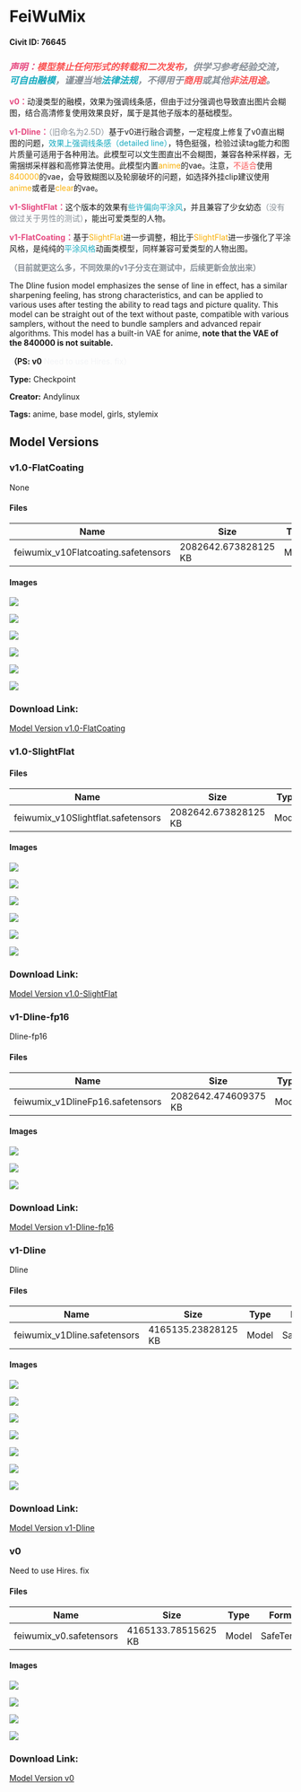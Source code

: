 # FeiWuMix

#### Civit ID: 76645

<h3 id="heading-1951"><strong><em><span style="color:#e64980">声明：</span><span style="color:#fa5252">模型禁止任何形式的转载和二次发布</span><span style="color:#868e96">，供学习参考经验交流，</span><span style="color:#15aabf">可自由融模</span><span style="color:#868e96">，谨遵当地</span><span style="color:#15aabf">法律法规</span><span style="color:#868e96">，不得用于</span><span style="color:#fa5252">商用</span><span style="color:#868e96">或其他</span><span style="color:#fa5252">非法用途</span><span style="color:#868e96">。</span></em></strong></h3><p><strong><span style="color:#e64980">v0：</span></strong>动漫类型的融模，效果为强调线条感，但由于过分强调也导致直出图片会糊图，结合高清修复使用效果良好，属于是其他子版本的基础模型。</p><p><strong><span style="color:#e64980">v1-Dline：</span></strong><span style="color:#868e96">（旧命名为2.5D）</span>基于v0进行融合调整，一定程度上修复了v0直出糊图的问题，<span style="color:#15aabf">效果上强调线条感（detailed line）</span>，特色挺强，检验过读tag能力和图片质量可适用于各种用法。此模型可以文生图直出不会糊图，兼容各种采样器，无需捆绑采样器和高修算法使用。此模型内置<span style="color:#fab005">anime</span>的vae。注意，<span style="color:#fa5252">不适合</span>使用<span style="color:#fab005">840000</span>的vae，会导致糊图以及轮廓破坏的问题，如选择外挂clip建议使用<span style="color:#fab005">anime</span>或者是<span style="color:#fab005">clear</span>的vae。</p><p><strong><span style="color:rgb(230, 73, 128)">v1-SlightFlat：</span></strong>这个版本的效果有<span style="color:#15aabf">些许偏向平涂风</span>，并且兼容了少女幼态<span style="color:#868e96">（没有做过关于男性的测试）</span>，能出可爱类型的人物。</p><p><strong><span style="color:#e64980">v1-FlatCoating：</span></strong>基于<span style="color:#fab005">SlightFlat</span>进一步调整，相比于<span style="color:#fab005">SlightFlat</span>进一步强化了平涂风格，是纯纯的<span style="color:#15aabf">平涂风格</span>动画类模型，同样兼容可爱类型的人物出图。</p><p><strong><span style="color:#868e96">（目前就更这么多，不同效果的v1子分支在测试中，后续更新会放出来）</span></strong></p><p>The Dline fusion model emphasizes the sense of line in effect, has a similar sharpening feeling, has strong characteristics, and can be applied to various uses after testing the ability to read tags and picture quality. This model can be straight out of the text without paste, compatible with various samplers, without the need to bundle samplers and advanced repair algorithms. This model has a built-in VAE for anime, <strong>note that the VAE of the 840000 is not suitable.</strong></p><p><strong>（PS: v0 </strong><span style="color:rgb(243, 244, 246)">Need to use Hires. fix）</span></p>

**Type:** Checkpoint

**Creator:** Andylinux

**Tags:** anime, base model, girls, stylemix

## Model Versions

### v1.0-FlatCoating

None

#### Files

| Name | Size | Type | Format | Download Url | AutoV1 | AutoV2 | SHA256 | CRC32 | BLAKE3 |
| --- | --- | --- | --- | --- | --- | --- | --- | --- | --- |
| feiwumix_v10Flatcoating.safetensors | 2082642.673828125 KB | Model | SafeTensor | https://civitai.com/api/download/models/90879 | 022E3C00 | E6FFFFF397 | E6FFFFF397EEDDB6D72464E400882E099599107C7FED2F2F3B65F5C395316EAD | 50CBADBA | 6BE50297D34A5D5C165821262DDA8390B584CF2A3147AE889222CA19763E244B |

#### Images

<p><img src="https://image.civitai.com/xG1nkqKTMzGDvpLrqFT7WA/5da299a5-8911-4472-a979-d0feb3bcebe7/width=450/1058561.jpeg" /></p>

<p><img src="https://image.civitai.com/xG1nkqKTMzGDvpLrqFT7WA/78361560-3190-4c67-800b-7b09dada34ad/width=450/1058748.jpeg" /></p>

<p><img src="https://image.civitai.com/xG1nkqKTMzGDvpLrqFT7WA/e6dbf276-7a0c-4ace-86c6-4a8b6637399b/width=450/1058646.jpeg" /></p>

<p><img src="https://image.civitai.com/xG1nkqKTMzGDvpLrqFT7WA/c97eb2ca-d76f-484c-978f-2eb8becec8c3/width=450/1058694.jpeg" /></p>

<p><img src="https://image.civitai.com/xG1nkqKTMzGDvpLrqFT7WA/36e4b14e-2851-4125-be6c-f5b14ee0370f/width=450/1058793.jpeg" /></p>

<p><img src="https://image.civitai.com/xG1nkqKTMzGDvpLrqFT7WA/fbaa6110-6df8-4322-b756-c6cb80a99b55/width=450/1059178.jpeg" /></p>

### Download Link:

[Model Version v1.0-FlatCoating](https://civitai.com/api/download/models/90879)

### v1.0-SlightFlat



#### Files

| Name | Size | Type | Format | Download Url | AutoV1 | AutoV2 | SHA256 | CRC32 | BLAKE3 |
| --- | --- | --- | --- | --- | --- | --- | --- | --- | --- |
| feiwumix_v10Slightflat.safetensors | 2082642.673828125 KB | Model | SafeTensor | https://civitai.com/api/download/models/89314 | 022E3C00 | 6505688A22 | 6505688A227221C7EBEC3E49BBFA1E5B876FC7D6A03A7463FC70CCF90F3D0F6C | A7C01098 | 0FB6F441CEF55A606E60F8D27C2324260F7354D694E62BCC94FB09F71FEA0832 |

#### Images

<p><img src="https://image.civitai.com/xG1nkqKTMzGDvpLrqFT7WA/d7791a1a-641c-42d9-8b0d-e27c2338bedd/width=450/1033052.jpeg" /></p>

<p><img src="https://image.civitai.com/xG1nkqKTMzGDvpLrqFT7WA/2fe3a94e-f56d-4d54-8951-999fe89dc274/width=450/1032955.jpeg" /></p>

<p><img src="https://image.civitai.com/xG1nkqKTMzGDvpLrqFT7WA/68f1467c-c153-46ab-9172-505870267eea/width=450/1032852.jpeg" /></p>

<p><img src="https://image.civitai.com/xG1nkqKTMzGDvpLrqFT7WA/d887126f-185d-48f5-ba98-3cb70b399f91/width=450/1032920.jpeg" /></p>

<p><img src="https://image.civitai.com/xG1nkqKTMzGDvpLrqFT7WA/a771279f-2fc0-471c-9921-87316acbf871/width=450/1033066.jpeg" /></p>

<p><img src="https://image.civitai.com/xG1nkqKTMzGDvpLrqFT7WA/a1009d33-8243-4bd3-b86a-f36e814b7d1f/width=450/1033081.jpeg" /></p>

### Download Link:

[Model Version v1.0-SlightFlat](https://civitai.com/api/download/models/89314)

### v1-Dline-fp16

<p>Dline-fp16</p>

#### Files

| Name | Size | Type | Format | Download Url | AutoV1 | AutoV2 | SHA256 | CRC32 | BLAKE3 |
| --- | --- | --- | --- | --- | --- | --- | --- | --- | --- |
| feiwumix_v1DlineFp16.safetensors | 2082642.474609375 KB | Model | SafeTensor | https://civitai.com/api/download/models/87154 | 8B89A0C8 | 9AEF3E1D2D | 9AEF3E1D2DA584A8653F5290AFFE48D7C1EE7CF39638DFB8F38F853E670A767B | BBE344EE | C671A0436FA06286382A2F2A6E4D6D7EE4869019C8E3247638C76B9C60B55F23 |

#### Images

<p><img src="https://image.civitai.com/xG1nkqKTMzGDvpLrqFT7WA/d1f5ab44-85aa-4050-8dae-b1f956ea64f7/width=450/1004441.jpeg" /></p>

<p><img src="https://image.civitai.com/xG1nkqKTMzGDvpLrqFT7WA/e14cc82a-aa46-4616-9620-22d60bda80ff/width=450/1004555.jpeg" /></p>

<p><img src="https://image.civitai.com/xG1nkqKTMzGDvpLrqFT7WA/8d95f475-a586-4290-ab1a-6a2dd7b34ef7/width=450/1004604.jpeg" /></p>

### Download Link:

[Model Version v1-Dline-fp16](https://civitai.com/api/download/models/87154)

### v1-Dline

<p>Dline</p>

#### Files

| Name | Size | Type | Format | Download Url | AutoV1 | AutoV2 | SHA256 | CRC32 | BLAKE3 |
| --- | --- | --- | --- | --- | --- | --- | --- | --- | --- |
| feiwumix_v1Dline.safetensors | 4165135.23828125 KB | Model | SafeTensor | https://civitai.com/api/download/models/83612 | 05A4B0A5 | 27859A3327 | 27859A332726E15BBE91B758E9D05E5E9FB881D9BDBBC85FEFF42507D5D23022 | 5D342AF4 | 1E3FBB7A5D2EC34D9B73A24A379BFBD42E9F04F01C0E90032383F2B19D519338 |

#### Images

<p><img src="https://image.civitai.com/xG1nkqKTMzGDvpLrqFT7WA/b3d0b590-6936-44a4-a95f-cd00fea57a22/width=450/948194.jpeg" /></p>

<p><img src="https://image.civitai.com/xG1nkqKTMzGDvpLrqFT7WA/7df30e4c-df97-4b56-b785-425574ab0138/width=450/948139.jpeg" /></p>

<p><img src="https://image.civitai.com/xG1nkqKTMzGDvpLrqFT7WA/af81c22b-e185-4857-812c-cdca82444b94/width=450/948152.jpeg" /></p>

<p><img src="https://image.civitai.com/xG1nkqKTMzGDvpLrqFT7WA/0054e694-71aa-4cf2-b0f8-0fea0afdd54c/width=450/947997.jpeg" /></p>

<p><img src="https://image.civitai.com/xG1nkqKTMzGDvpLrqFT7WA/14b462aa-e518-4d20-aeb6-4f3dab301fb3/width=450/948388.jpeg" /></p>

<p><img src="https://image.civitai.com/xG1nkqKTMzGDvpLrqFT7WA/71c5651e-82ac-438d-909a-a8c90d3dbaf0/width=450/948284.jpeg" /></p>

<p><img src="https://image.civitai.com/xG1nkqKTMzGDvpLrqFT7WA/86f7b29c-067a-4cec-ae01-535d902c9827/width=450/948377.jpeg" /></p>

### Download Link:

[Model Version v1-Dline](https://civitai.com/api/download/models/83612)

### v0

<p>Need to use Hires. fix</p>

#### Files

| Name | Size | Type | Format | Download Url | AutoV1 | AutoV2 | SHA256 | CRC32 | BLAKE3 |
| --- | --- | --- | --- | --- | --- | --- | --- | --- | --- |
| feiwumix_v0.safetensors | 4165133.78515625 KB | Model | SafeTensor | https://civitai.com/api/download/models/81422 | 1C80367D | 1617AA3D62 | 1617AA3D62C17A6383D24464A67E9CE05DE46B44C0C8195C21D41B7A51AAC2F9 | ABB5E043 | 69327986ABD60929F1FD2ED40AB75E7C5B0792F03C76662C1BB24D1E6E73A753 |

#### Images

<p><img src="https://image.civitai.com/xG1nkqKTMzGDvpLrqFT7WA/eca5feb1-7e21-4801-9882-6147124c651b/width=450/917218.jpeg" /></p>

<p><img src="https://image.civitai.com/xG1nkqKTMzGDvpLrqFT7WA/13f45439-a184-4486-8d95-010d96e20d3c/width=450/917651.jpeg" /></p>

<p><img src="https://image.civitai.com/xG1nkqKTMzGDvpLrqFT7WA/cfa63187-eb60-419b-973b-36f833726eae/width=450/917474.jpeg" /></p>

<p><img src="https://image.civitai.com/xG1nkqKTMzGDvpLrqFT7WA/03eae38d-f8cc-43cf-88cf-2da1bfaea188/width=450/917515.jpeg" /></p>

### Download Link:

[Model Version v0](https://civitai.com/api/download/models/81422)

